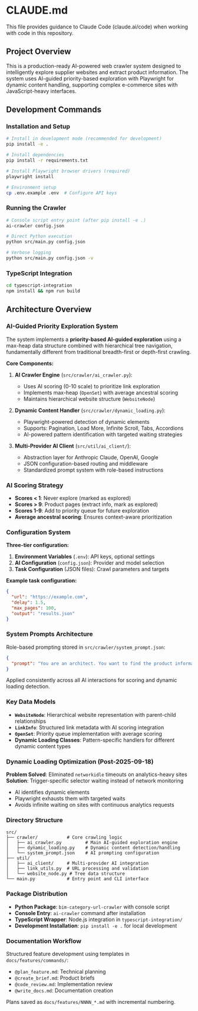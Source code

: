 # CLAUDE.md

This file provides guidance to Claude Code (claude.ai/code) when working with code in this repository.

## Project Overview

This is a production-ready AI-powered web crawler system designed to intelligently explore supplier websites and extract product information. The system uses AI-guided priority-based exploration with Playwright for dynamic content handling, supporting complex e-commerce sites with JavaScript-heavy interfaces.

## Development Commands

### Installation and Setup
```bash
# Install in development mode (recommended for development)
pip install -e .

# Install dependencies
pip install -r requirements.txt

# Install Playwright browser drivers (required)
playwright install

# Environment setup
cp .env.example .env  # Configure API keys
```

### Running the Crawler
```bash
# Console script entry point (after pip install -e .)
ai-crawler config.json

# Direct Python execution
python src/main.py config.json

# Verbose logging
python src/main.py config.json -v
```

### TypeScript Integration
```bash
cd typescript-integration
npm install && npm run build
```

## Architecture Overview

### AI-Guided Priority Exploration System

The system implements a **priority-based AI-guided exploration** using a max-heap data structure combined with hierarchical tree navigation, fundamentally different from traditional breadth-first or depth-first crawling.

**Core Components:**

1. **AI Crawler Engine** (`src/crawler/ai_crawler.py`):
   - Uses AI scoring (0-10 scale) to prioritize link exploration
   - Implements max-heap (`OpenSet`) with average ancestral scoring
   - Maintains hierarchical website structure (`WebsiteNode`)

2. **Dynamic Content Handler** (`src/crawler/dynamic_loading.py`):
   - Playwright-powered detection of dynamic elements
   - Supports: Pagination, Load More, Infinite Scroll, Tabs, Accordions
   - AI-powered pattern identification with targeted waiting strategies

3. **Multi-Provider AI Client** (`src/util/ai_client/`):
   - Abstraction layer for Anthropic Claude, OpenAI, Google
   - JSON configuration-based routing and middleware
   - Standardized prompt system with role-based instructions

### AI Scoring Strategy

- **Scores < 1**: Never explore (marked as explored)
- **Scores > 9**: Product pages (extract info, mark as explored)
- **Scores 1-9**: Add to priority queue for future exploration
- **Average ancestral scoring**: Ensures context-aware prioritization

### Configuration System

**Three-tier configuration:**

1. **Environment Variables** (`.env`): API keys, optional settings
2. **AI Configuration** (`config.json`): Provider and model selection
3. **Task Configuration** (JSON files): Crawl parameters and targets

**Example task configuration:**
```json
{
  "url": "https://example.com",
  "delay": 1.5,
  "max_pages": 100,
  "output": "results.json"
}
```

### System Prompts Architecture

Role-based prompting stored in `src/crawler/system_prompt.json`:
```json
{
  "prompt": "You are an architect. You want to find the product information from a supplier's website."
}
```

Applied consistently across all AI interactions for scoring and dynamic loading detection.

### Key Data Models

- **`WebsiteNode`**: Hierarchical website representation with parent-child relationships
- **`LinkInfo`**: Structured link metadata with AI scoring integration
- **`OpenSet`**: Priority queue implementation with average scoring
- **Dynamic Loading Classes**: Pattern-specific handlers for different dynamic content types

### Dynamic Loading Optimization (Post-2025-09-18)

**Problem Solved**: Eliminated `networkidle` timeouts on analytics-heavy sites
**Solution**: Trigger-specific selector waiting instead of network monitoring
- AI identifies dynamic elements
- Playwright exhausts them with targeted waits
- Avoids infinite waiting on sites with continuous analytics requests

### Directory Structure

```
src/
├── crawler/           # Core crawling logic
│   ├── ai_crawler.py         # Main AI-guided exploration engine
│   ├── dynamic_loading.py    # Dynamic content detection/handling
│   └── system_prompt.json    # AI prompting configuration
├── util/
│   ├── ai_client/     # Multi-provider AI integration
│   ├── link_utils.py  # URL processing and validation
│   └── website_node.py # Tree data structure
└── main.py            # Entry point and CLI interface
```

### Package Distribution

- **Python Package**: `bim-category-url-crawler` with console script
- **Console Entry**: `ai-crawler` command after installation
- **TypeScript Wrapper**: Node.js integration in `typescript-integration/`
- **Development Installation**: `pip install -e .` for local development

### Documentation Workflow

Structured feature development using templates in `docs/features/commands/`:
- `@plan_feature.md`: Technical planning
- `@create_brief.md`: Product briefs
- `@code_review.md`: Implementation review
- `@write_docs.md`: Documentation creation

Plans saved as `docs/features/NNNN_*.md` with incremental numbering.